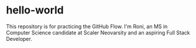 # hello-world
This repository is for practicing the GitHub Flow.
I'm Roni, an MS in Computer Science candidate at Scaler Neovarsity and an aspiring Full Stack Developer.
